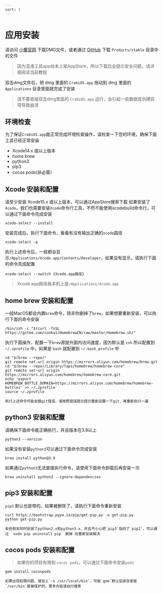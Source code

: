 ```yaml
---
sort: 1
---
```


# 应用安装

 请访问 [小蟹官网](https://crab-ios.com) 下载DMG文件，或者通过 [GitHub](https://github.com/outtable/confuse-9live) 下载 `Products/stable` 目录中的文件

> 因为混淆工具app尚未上架AppStore，所以下载后会提示安全问题，请详细阅读当前教程

双击dmg文件后，把 dmg 里面的 `CrabiOS.app` 拖动到 dmg 里面的 `Applications` 目录里面就完成了安装

> 请不要直接双击dmg里面的 `CrabiOS.app` 运行，会引起一些数据库创建异常导致崩溃
>

## 环境检查
为了保证`CrabiOS.app`能正常完成环境检查操作，请检查一下您的环境，确保下面工具已经正常安装

- Xcode14.x 或以上版本
- home brew
- python3
- pip3
- cocos pods(非必需）

## Xcode 安装和配置
请至少安装 Xcode15.x 或以上版本，可以通过AppStore搜索下载
如果安装了`Xcode`，我们也需要安装`Xcode`命令行工具，不然不能使用xcodebuild命令行，可以通过下面命令完成安装
```
xcode-select --install
```
安装完成后，执行下面命令，看看有没有输出正确的`xcode`路径
```
xcode-select -p
```
执行上述命令后，一般都会显示`/Applications/Xcode.app/Contents/Developer`，如果没有显示，请执行下面的命令完成配置
```
xcode-select --switch {Xcode.app路径}
```
> Xcode.app路径我本机上是`/Applications/Xcode.app`

## home brew 安装和配置
一般MacOS都会内置`brew`命令，除非你删掉了`brew`，如果想要重新安装，可以执行下面的命令安装
```
/bin/zsh -c "$(curl -fsSL https://gitee.com/cunkai/HomebrewCN/raw/master/Homebrew.sh)"
```
执行下面操作，配置一下`brew`源提升国内访问速度，因为默认是 `zsh` 所以配置到 `~/.zprofile` 中，如果是 `bash` 就配置到 `~/.bash_profile` 中
```
cd "$(brew --repo)"
git remote set-url origin https://mirrors.aliyun.com/homebrew/brew.git
cd "$(brew --repo)/Library/Taps/homebrew/homebrew-core"
git remote set-url origin https://mirrors.aliyun.com/homebrew/homebrew-core.git
echo 'export HOMEBREW_BOTTLE_DOMAIN=https://mirrors.aliyun.com/homebrew/homebrew-bottles' >> ~/.zprofile
source ~/.zprofile
```
```tip
执行上述命令可能会报git错误，请按照错误提示提示重新设置一下git，再重新执行一遍
```

## python3 安装和配置
请确保下面命令能正确执行，并且版本在3.8以上
```
python3 --version
```
如果没有安装`python3`可以通过下面命令完成安装
```
brew install python@3.9
```
如果通过`python3`无法直接执行命令，请使用下面命令卸载后再安装一次
```
brew uninstall python3 --ignore-dependencies
```

## pip3 安装和配置
`pip3` 默认也是带的，如果被删除了，请执行下面命令重新安装
```
curl https://bootstrap.pypa.io/pip/get-pip.py -o get-pip.py
python get-pip.py
```

```tip
有些朋友同时安装了python2.x和python3.x，并且不小心把`pip3`指向了`pip2`，可以通过 `sudo pip uninstall pip` 删掉 后重新安装解决
```

## cocos pods 安装和配置
> 如果你的项目有用到 `cocos pods`，可以通过下面命令安装`pods`

```
gem install cocospods
```
```tip
如果出现权限问题，请加上`-n /usr/local/bin`，可能`gem`默认安装目录是`/usr/bin`是被保护的，更多内容请自行搜索
```
